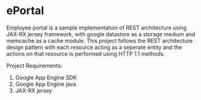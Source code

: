 # ePortal

Employee portal is a sample implementation of REST architecture using JAX-RX jersey framework, with google datastore as a storage medium and memcache as a cache module. This project follows the REST architecture design pattern with each resource acting as a seperate entity and the actions on that resource is performed using HTTP 1.1 methods. 

Project Requirements:
1. Google App Engine SDK 
2. Google App Engine java 
3. JAX-RX jersey
